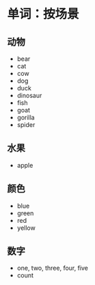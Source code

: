 # 单词：按场景
## 动物
* bear
* cat
* cow
* dog
* duck
* dinosaur
* fish
* goat
* gorilla
* spider

## 水果
* apple

## 颜色
* blue
* green
* red
* yellow

## 数字
* one, two, three, four, five
* count
